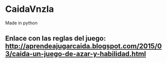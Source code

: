 # CaidaVnzla
Made in python

## Enlace con las reglas del juego: http://aprendeajugarcaida.blogspot.com/2015/03/caida-un-juego-de-azar-y-habilidad.html
